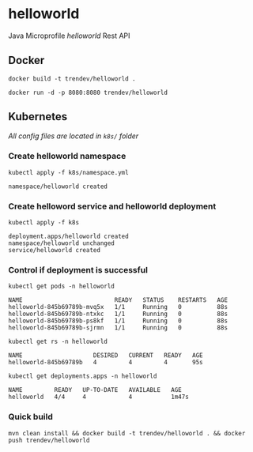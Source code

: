 # helloworld
Java Microprofile _helloworld_ Rest API 

## Docker
`docker build -t trendev/helloworld .`

`docker run -d -p 8080:8080 trendev/helloworld`

## Kubernetes

*All config files are located in `k8s/` folder*

### Create helloworld namespace

`kubectl apply -f k8s/namespace.yml `
```
namespace/helloworld created
```

### Create helloword service and helloworld deployment

`kubectl apply -f k8s`
``` 
deployment.apps/helloworld created 
namespace/helloworld unchanged 
service/helloworld created 
``` 

### Control if deployment is successful

`kubectl get pods -n helloworld`
```
NAME                          READY   STATUS    RESTARTS   AGE
helloworld-845b69789b-mvq5x   1/1     Running   0          88s
helloworld-845b69789b-ntxkc   1/1     Running   0          88s
helloworld-845b69789b-ps8kf   1/1     Running   0          88s
helloworld-845b69789b-sjrmn   1/1     Running   0          88s
```

`kubectl get rs -n helloworld`
```
NAME                    DESIRED   CURRENT   READY   AGE
helloworld-845b69789b   4         4         4       95s
```

`kubectl get deployments.apps -n helloworld`
```
NAME         READY   UP-TO-DATE   AVAILABLE   AGE
helloworld   4/4     4            4           1m47s
```
### Quick build
`mvn clean install && docker build -t trendev/helloworld . && docker push trendev/helloworld`